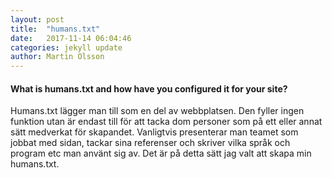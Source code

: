 ```yaml
---
layout: post
title:  "humans.txt"
date:   2017-11-14 06:04:46
categories: jekyll update
author: Martin Olsson
---
```

#### What is humans.txt and how have you configured it for your site?
Humans.txt lägger man till som en del av webbplatsen.
Den fyller ingen funktion utan är endast till för att tacka dom personer som på ett eller annat sätt medverkat för skapandet.
Vanligtvis presenterar man teamet som jobbat med sidan, tackar sina referenser och skriver vilka språk och program etc man använt sig av. Det är på detta sätt jag valt att skapa min humans.txt.